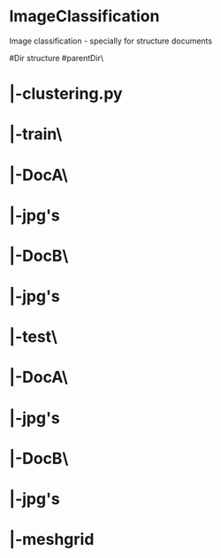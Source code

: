 # ImageClassification
Image classification - specially for structure documents

#Dir structure
#parentDir\
#          |-clustering.py
#          |-train\
#                  |-DocA\
#                         |-jpg's
#                  |-DocB\
#                         |-jpg's
#          |-test\
#                  |-DocA\
#                         |-jpg's
#                  |-DocB\
#                         |-jpg's
#          |-meshgrid
